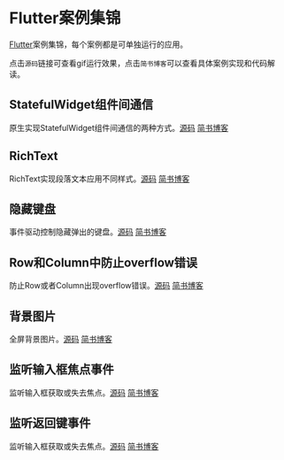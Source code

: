 # Flutter案例集锦
[Flutter](https://flutter-cn.club)案例集锦，每个案例都是可单独运行的应用。

点击`源码`链接可查看gif运行效果，点击`简书博客`可以查看具体案例实现和代码解读。

## StatefulWidget组件间通信

原生实现StatefulWidget组件间通信的两种方式。[源码](https://github.com/flutter-cn/flutter_cookbook/tree/master/examples/stateful_communication)    [简书博客](https://www.jianshu.com/p/4a961887a2cd)

## RichText

RichText实现段落文本应用不同样式。[源码](https://github.com/flutter-cn/flutter_cookbook/tree/master/examples/rich_text) [简书博客](https://www.jianshu.com/p/c4ee2a7a97d2)

## 隐藏键盘

事件驱动控制隐藏弹出的键盘。[源码](https://github.com/flutter-cn/flutter_cookbook/tree/master/examples/hide_keyboard) [简书博客](https://www.jianshu.com/p/fa0c023e8391)

## Row和Column中防止overflow错误

防止Row或者Column出现overflow错误。[源码](https://github.com/flutter-cn/flutter_cookbook/tree/master/examples/avoid_overflow) [简书博客](https://www.jianshu.com/p/17bacb6ffefc)

## 背景图片

全屏背景图片。[源码](https://github.com/flutter-cn/flutter_cookbook/tree/master/examples/background_image) [简书博客](https://www.jianshu.com/p/69aaaa9ffe08)

## 监听输入框焦点事件

监听输入框获取或失去焦点。[源码](https://github.com/flutter-cn/flutter_cookbook/tree/master/examples/focus_event) [简书博客](https://www.jianshu.com/p/f9cd631bd267)

## 监听返回键事件

监听输入框获取或失去焦点。[源码](https://github.com/flutter-cn/flutter_cookbook/tree/master/examples/back_button_event) [简书博客](https://www.jianshu.com/p/9a483ec3a71c)
